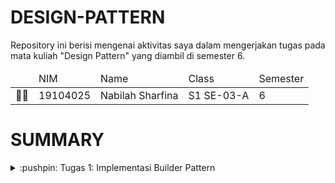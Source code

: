 # **DESIGN-PATTERN**
<p> Repository ini berisi mengenai aktivitas saya dalam mengerjakan tugas pada mata kuliah "Design Pattern" yang diambil di semester 6.
  
<table>
    <thead>
        <tr>
            <td></td>
            <td>NIM</td>
            <td>Name</td>
            <td>Class</td>
            <td>Semester</td>
        </tr>
    </thead>
    <tbody>
        <tr>
            <td>👩‍💻</td>
            <td>19104025</td>
            <td>Nabilah Sharfina</td>
            <td>S1 SE-03-A</td>
            <td>6</td>
        </tr>
    </tbody>
</table>

# **SUMMARY** 
<details> 
  <summary>:pushpin: Tugas 1: Implementasi Builder Pattern</summary>
  <br>
  <p> Saya mengambil referensi kode program Java dari situs website Tutorials Point, lalu kode program bisa <a href="https://github.com/NabilahSharfina/DESIGN-PATTERN/tree/main/Tugas%201">lihat di sini</a>.</p>
</details>
